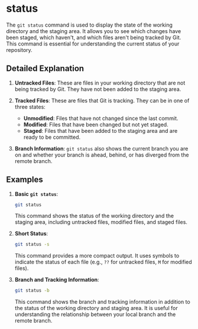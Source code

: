 # status

The `git status` command is used to display the state of the working directory and the staging area. It allows you to see which changes have been staged, which haven't, and which files aren't being tracked by Git. This command is essential for understanding the current status of your repository.

## Detailed Explanation

1. **Untracked Files**: These are files in your working directory that are not being tracked by Git. They have not been added to the staging area.

2. **Tracked Files**: These are files that Git is tracking. They can be in one of three states:
    - **Unmodified**: Files that have not changed since the last commit.
    - **Modified**: Files that have been changed but not yet staged.
    - **Staged**: Files that have been added to the staging area and are ready to be committed.

3. **Branch Information**: `git status` also shows the current branch you are on and whether your branch is ahead, behind, or has diverged from the remote branch.

## Examples

1. **Basic `git status`**:
   ```sh
   git status
   ```
   This command shows the status of the working directory and the staging area, including untracked files, modified files, and staged files.

2. **Short Status**:
   ```sh
   git status -s
   ```
   This command provides a more compact output. It uses symbols to indicate the status of each file (e.g., `??` for untracked files, `M` for modified files).

3. **Branch and Tracking Information**:
   ```sh
   git status -b
   ```
   This command shows the branch and tracking information in addition to the status of the working directory and staging area. It is useful for understanding the relationship between your local branch and the remote branch.